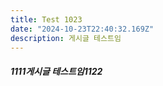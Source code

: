 ```yaml
---
title: Test 1023
date: "2024-10-23T22:40:32.169Z"
description: 게시글 테스트임
---
```


##### 1111게시글 테스트임1122